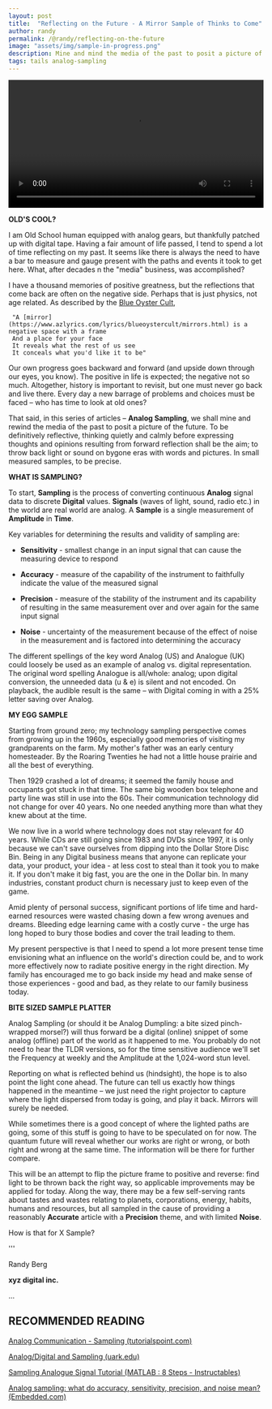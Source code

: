 ```yaml
---
layout: post
title:  "Reflecting on the Future - A Mirror Sample of Thinks to Come"
author: randy
permalink: /@randy/reflecting-on-the-future
image: "assets/img/sample-in-progress.png"
description: Mine and mind the media of the past to posit a picture of the future - in small measured samples. We will think quietly and calmly before expressing thoughts and opinions resulting from forward reflection; and aim to throw back light or sound on bygone eras with words and images.
tags: tails analog-sampling
---
```


<video width="720" height="auto" controls style="max-width: 100%">
   <source src="/assets/img/BlackHoleSon.mp4" type="video/mp4">
</video>

**OLD'S COOL?**

I am Old School human equipped with analog gears, but thankfully patched up with digital tape. Having a fair amount of life passed, I tend to spend a lot of time reflecting on my past. It seems like there is always the need to have a bar to measure and gauge present with the paths and events it took to get here. What, after decades n the "media" business, was accomplished?

I have a thousand memories of positive greatness, but the reflections that come back are often on the negative side. Perhaps that is just physics, not age related. As described by the [Blue Oyster Cult](https://www.youtube.com/watch?v=F1HrO2W6w-4),

     "A [mirror](https://www.azlyrics.com/lyrics/blueoystercult/mirrors.html) is a negative space with a frame 
     And a place for your face 
     It reveals what the rest of us see 
     It conceals what you'd like it to be" 

Our own progress goes backward and forward (and upside down through our eyes, you know). The positive in life is expected; the negative not so much. Altogether, history is important to revisit, but one must never go back and live there. Every day a new barrage of problems and choices must be faced – who has time to look at old ones?

That said, in this series of articles – **Analog Sampling**, we shall mine and rewind the media of the past to posit a picture of the future. To be definitively reflective, thinking quietly and calmly before expressing thoughts and opinions resulting from forward reflection shall be the aim; to throw back light or sound on bygone eras with words and pictures. In small measured samples, to be precise.

**WHAT IS SAMPLING?**

To start, **Sampling** is the process of converting continuous **Analog** signal data to discrete **Digital** values. **Signals** (waves of light, sound, radio etc.) in the world are real world are analog. A **Sample** is a single measurement of **Amplitude** in **Time**.

Key variables for determining the results and validity of sampling are:

- **Sensitivity** - smallest change in an input signal that can cause the measuring device to respond

- **Accuracy** - measure of the capability of the instrument to faithfully indicate the value of the measured signal

- **Precision** - measure of the stability of the instrument and its capability of resulting in the same measurement over and over again for the same input signal

- **Noise** - uncertainty of the measurement because of the effect of noise in the measurement and is factored into determining the accuracy

The different spellings of the key word Analog (US) and Analogue (UK) could loosely be used as an example of analog vs. digital representation. The original word spelling Analogue is all/whole: analog; upon digital conversion, the unneeded data (u & e) is silent and not encoded. On playback, the audible result is the same – with Digital coming in with a 25% letter saving over Analog.

**MY EGG SAMPLE**

Starting from ground zero; my technology sampling perspective comes from growing up in the 1960s, especially good memories of visiting my grandparents on the farm. My mother's father was an early century homesteader. By the Roaring Twenties he had not a little house prairie and all the best of everything.

Then 1929 crashed a lot of dreams; it seemed the family house and occupants got stuck in that time. The same big wooden box telephone and party line was still in use into the 60s. Their communication technology did not change for over 40 years. No one needed anything more than what they knew about at the time.

We now live in a world where technology does not stay relevant for 40 years. While CDs are still going since 1983 and DVDs since 1997, it is only because we can't save ourselves from dipping into the Dollar Store Disc Bin. Being in any Digital business means that anyone can replicate your data, your product, your idea - at less cost to steal than it took you to make it. If you don't make it big fast, you are the one in the Dollar bin. In many industries, constant product churn is necessary just to keep even of the game.

Amid plenty of personal success, significant portions of life time and hard-earned resources were wasted chasing down a few wrong avenues and dreams. Bleeding edge learning came with a costly curve - the urge has long hoped to bury those bodies and cover the trail leading to them.

My present perspective is that I need to spend a lot more present tense time envisioning what an influence on the world's direction could be, and to work more effectively now to radiate positive energy in the right direction. My family has encouraged me to go back inside my head and make sense of those experiences - good and bad, as they relate to our family business today.

**BITE SIZED SAMPLE PLATTER**

Analog Sampling (or should it be Analog Dumpling: a bite sized pinch-wrapped morsel?) will thus forward be a digital (online) snippet of some analog (offline) part of the world as it happened to me. You probably do not need to hear the TLDR versions, so for the time sensitive audience we'll set the Frequency at weekly and the Amplitude at the 1,024-word stun level.

Reporting on what is reflected behind us (hindsight), the hope is to also point the light cone ahead. The future can tell us exactly how things happened in the meantime – we just need the right projector to capture where the light dispersed from today is going, and play it back. Mirrors will surely be needed.

While sometimes there is a good concept of where the lighted paths are going, some of this stuff is going to have to be speculated on for now. The quantum future will reveal whether our works are right or wrong, or both right and wrong at the same time. The information will be there for further compare.

This will be an attempt to flip the picture frame to positive and reverse: find light to be thrown back the right way, so applicable improvements may be applied for today. Along the way, there may be a few self-serving rants about tastes and wastes relating to planets, corporations, energy, habits, humans and resources, but all sampled in the cause of providing a reasonably **Accurate** article with a **Precision** theme, and with limited **Noise**.

How is that for X Sample?

'''

Randy Berg

**xyz digital inc.**

...

## RECOMMENDED READING

[Analog Communication - Sampling (tutorialspoint.com)](https://www.tutorialspoint.com/analog_communication/analog_communication_sampling.htm)

[Analog/Digital and Sampling (uark.edu)](http://csce.uark.edu/~ahnelson/CSCE4114/lectures/lecture11.pdf)

[Sampling Analogue Signal Tutorial (MATLAB : 8 Steps - Instructables)](https://www.instructables.com/Sampling-Analogue-Signal-Tutorial-MATLAB/)

[Analog sampling: what do accuracy, sensitivity, precision, and noise mean? (Embedded.com)](https://www.embedded.com/analog-sampling-what-do-accuracy-sensitivity-precision-and-noise-mean/)
